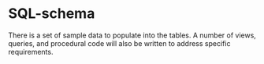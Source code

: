 # SQL-schema
There is a set of sample data to populate into the tables. A number of views, queries, and procedural code will also be written to address specific requirements.
